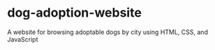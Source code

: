 # dog-adoption-website
A website for browsing adoptable dogs by city using HTML, CSS, and JavaScript
